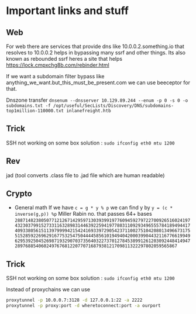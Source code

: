 # Important links and stuff

## Web
For web there are services that provide dns like 10.0.0.2.something.io that resolves to 10.0.0.2 helps in bypassing many ssrf and other things.
Its also known as rebounded ssrf heres a site that helps https://lock.cmpxchg8b.com/rebinder.html

If we want a subdomain filter bypass like anything_we_want.but_this_must_be_present.com we can use beeceptor for that.

Dnszone transfer
`dnsenum --dnsserver 10.129.89.244 --enum -p 0 -s 0 -o subdomains.txt -f /opt/useful/SecLists/Discovery/DNS/subdomains-top1million-110000.txt inlanefreight.htb`

## Trick
SSH not working on some box solution : `sudo ifconfig eth0 mtu 1200`


## Rev
jad (tool converts .class file to .jad file which are human readable)


## Crypto
- General math
If we have `c = g * y % p` we can find y by `y = (c * inverse(g,p)) %p`
Miller Rabin no. that passes 64+ bases `2887148238050771212671429597130393991977609459279722700926516024197432303799152733116328983144639225941977803110929349655578418949441740933805615113979999421542416933972905423711002751042080134966731755152859226962916775325475044445856101949404200039904432116776619949629539250452698719329070373564032273701278453899126120309244841494728976885406024976768122077071687938121709811322297802059565867`


## Trick
SSH not working on some box solution : `sudo ifconfig eth0 mtu 1200`

Instead of proxychains we can use 
```bash
proxytunnel -p 10.0.0.7:3128 -d 127.0.0.1:22 -a 2222
proxytunnel -p proxy:port -d wheretoconnect:port -a ourport
```
